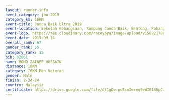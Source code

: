 ```yaml
---
layout: runner-info 
event_category: jbu-2019 
category_km: 16KM 
event-title: Janda Baik Ultra 2019
event-location: Sekolah Kebangsaan, Kampung Janda Baik, Bentong, Pahang, Malaysia 
event-logo: https://res.cloudinary.com/raceyaya/image/upload/v1569217009/logo/janda-baik_vch1pc.jpg 
event-date: 2019-09-14 
overall_rank: 67
gender_rank: 55
category_rank: 15
bib: 62061
name: MOHD ZAINEE HUSSAIN
distance: 16KM
category: 16KM Men Veteran
gender: Male
finish: 2-24-24
country: Malaysia
certificate: https://drive.google.com/file/d/1gDw-pcBsnIwreq9eWIE14UpCw1c-QbTK/view?usp=sharing
---
```

